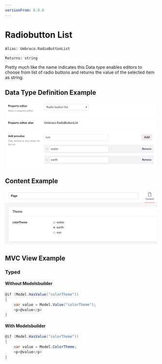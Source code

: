 ```yaml
---
versionFrom: 8.0.0
---
```


# Radiobutton List

`Alias: Umbraco.RadioButtonList`

`Returns: string`

Pretty much like the name indicates this Data type enables editors to choose from list of radio buttons and returns the value of the selected item as string.

## Data Type Definition Example

![Radiobutton List Data Type Definition](images/RadioButton-List-DataType-v8.png)

## Content Example

![Radiobutton List Content](images/RadioButton-List-Content-v8.png)

## MVC View Example

### Typed

#### Without Modelsbuilder
```csharp
@if (Model.HasValue("colorTheme"))
{
    var value = Model.Value("colorTheme");
    <p>@value</p>
}
```

#### With Modelsbuilder
```csharp
@if (Model.HasValue("colorTheme"))
{
    var value = Model.ColorTheme;
    <p>@value</p>
}
```
